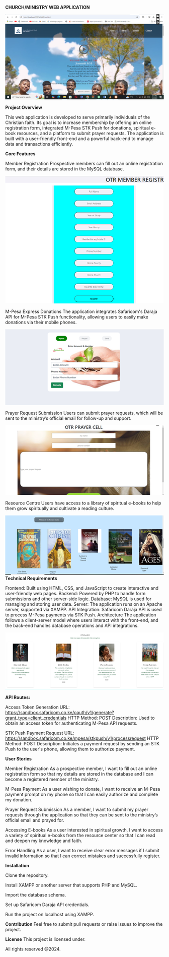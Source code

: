 **CHURCH/MINISTRY WEB APPLICATION**

![Component Image](images/home.png)

**Project Overview**


This web application is developed to serve primarily individuals of the Christian faith. Its goal is to increase membership by offering an online registration form, integrated M-Pesa STK Push for donations, spiritual e-book resources, and a platform to submit prayer requests. The application is built with a user-friendly front-end and a powerful back-end to manage data and transactions efficiently.

**Core Features**


Member Registration
Prospective members can fill out an online registration form, and their details are stored in the MySQL database.

![Component Image](images/reg.png)

M-Pesa Express Donations
The application integrates Safaricom's Daraja API for M-Pesa STK Push functionality, allowing users to easily make donations via their mobile phones.

![Component Image](images/contrib.png)

Prayer Request Submission
Users can submit prayer requests, which will be sent to the ministry’s official email for follow-up and support.

![Component Image](images/sub.png)

Resource Centre
Users have access to a library of spiritual e-books to help them grow spiritually and cultivate a reading culture.


![Component Image](images/bk.png)
**Technical Requirements**


Frontend: Built using HTML, CSS, and JavaScript to create interactive and user-friendly web pages.
Backend: Powered by PHP to handle form submissions and other server-side logic.
Database: MySQL is used for managing and storing user data.
Server: The application runs on an Apache server, supported via XAMPP.
API Integration: Safaricom Daraja API is used to process M-Pesa payments via STK Push.
Architecture
The application follows a client-server model where users interact with the front-end, and the back-end handles database operations and API integrations.

![Component Image](images/serv.png)

**API Routes:**


Access Token Generation
URL: https://sandbox.safaricom.co.ke/oauth/v1/generate?grant_type=client_credentials
HTTP Method: POST
Description: Used to obtain an access token for authenticating M-Pesa API requests.

STK Push Payment Request
URL: https://sandbox.safaricom.co.ke/mpesa/stkpush/v1/processrequest
HTTP Method: POST
Description: Initiates a payment request by sending an STK Push to the user's phone, allowing them to authorize payment.

**User Stories**


Member Registration
As a prospective member, I want to fill out an online registration form so that my details are stored in the database and I can become a registered member of the ministry.

M-Pesa Payment
As a user wishing to donate, I want to receive an M-Pesa payment prompt on my phone so that I can easily authorize and complete my donation.

Prayer Request Submission
As a member, I want to submit my prayer requests through the application so that they can be sent to the ministry’s official email and prayed for.

Accessing E-books
As a user interested in spiritual growth, I want to access a variety of spiritual e-books from the resource center so that I can read and deepen my knowledge and faith.

Error Handling
As a user, I want to receive clear error messages if I submit invalid information so that I can correct mistakes and successfully register.


**Installation**


Clone the repository.


Install XAMPP or another server that supports PHP and MySQL.


Import the database schema.


Set up Safaricom Daraja API credentials.


Run the project on localhost using XAMPP.

**Contribution**
Feel free to submit pull requests or raise issues to improve the project.

**License**
This project is licensed under.

All rights reserved @2024.

